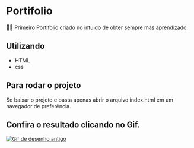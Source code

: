 
# Portifolio
🤠🤠 Primeiro Portifolio criado no intuido de obter sempre mas aprendizado.


## Utilizando 

- HTML
- css



## Para rodar o projeto

So baixar o projeto e basta apenas abrir o arquivo index.html em um navegador de preferência.

## Confira o resultado clicando no Gif.

<a href="https://pablohenrique2.github.io/Portifolio/" target="_blank" ><img src="https://thumbs.gfycat.com/SmallVillainousDavidstiger-size_restricted.gif" alt="Gif de desenho antigo"></a>
